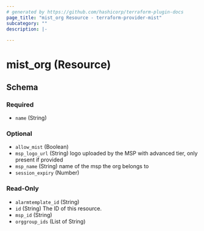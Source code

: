 ```yaml
---
# generated by https://github.com/hashicorp/terraform-plugin-docs
page_title: "mist_org Resource - terraform-provider-mist"
subcategory: ""
description: |-
  
---
```


# mist_org (Resource)





<!-- schema generated by tfplugindocs -->
## Schema

### Required

- `name` (String)

### Optional

- `allow_mist` (Boolean)
- `msp_logo_url` (String) logo uploaded by the MSP with advanced tier, only present if provided
- `msp_name` (String) name of the msp the org belongs to
- `session_expiry` (Number)

### Read-Only

- `alarmtemplate_id` (String)
- `id` (String) The ID of this resource.
- `msp_id` (String)
- `orggroup_ids` (List of String)
